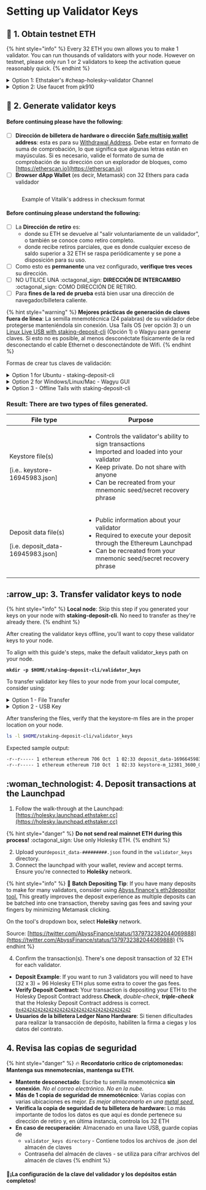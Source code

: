 # Setting up Validator Keys

## :seedling: 1. Obtain testnet ETH

{% hint style="info" %}
Every 32 ETH you own allows you to make 1 validator. You can run thousands of validators with your node. However on testnet, please only run 1 or 2 validators to keep the activation queue reasonably quick.
{% endhint %}

<details>

<summary>Option 1: Ethstaker's #cheap-holesky-validator Channel</summary>

* **Step 1**: Visit the [Ethstaker Discord](https://discord.io/ethstaker) and join the #cheap-holesky-validator channel

<!---->

* **Step 2**: Use the `/cheap-holesky-deposit` slash command and follow the instructions from the bot. You need to start typing the slash command and it will show above your input box where you can use it.

<!---->

* **Requirement**: In order to use the cheap holesky validator process, you must now set your withdrawal address to `0x4D496CcC28058B1D74B7a19541663E21154f9c84` when creating your validator keys and deposit file. This is to prevent abuses of this service.

</details>

<details>

<summary>Option 2: Use faucet from pk910</summary>

Link: [https://holesky-faucet.pk910.de](https://holesky-faucet.pk910.de/)

</details>

## :key: 2. Generate validator keys

#### Before continuing please have the following:

* [ ] **Dirección de billetera de hardware o dirección** [**Safe multisig wallet**](https://app.safe.global/welcome) **address**: esta es para su [Withdrawal Address](https://notes.ethereum.org/@launchpad/withdrawals-faq#Q-What-are-the-two-types-of-withdrawals). Debe estar en formato de suma de comprobación, lo que significa que algunas letras están en mayúsculas. Si es necesario, valide el formato de suma de comprobación de su dirección con un explorador de bloques, como [https://etherscan.io](https://etherscan.io)
* [ ] **Browser dApp Wallet** (es decir, Metamask) con 32 Ethers para cada validador

<figure><img src="../../../../.gitbook/assets/checksum.png" alt=""><figcaption><p>Example of Vitalik's address in checksum format</p></figcaption></figure>

#### Before continuing please understand the following:

* [ ] La **Dirección de retiro** es:
  * donde su ETH se devuelve al "salir voluntariamente de un validador", o también se conoce como retiro completo.
  * donde recibe retiros parciales, que es donde cualquier exceso de saldo superior a 32 ETH se raspa periódicamente y se pone a disposición para su uso.
* [ ] Como esto es **permanente** una vez configurado, **verifique tres veces** su dirección.
* [ ] NO UTILICE UNA :octagonal\_sign: **DIRECCIÓN DE INTERCAMBIO** :octagonal\_sign: COMO DIRECCIÓN DE RETIRO.
* [ ] Para **fines de la red de prueba** está bien usar una dirección de navegador/billetera caliente.

{% hint style="warning" %}
**Mejores prácticas de generación de claves fuera de línea**: La semilla mnemotécnica (24 palabras) de su validador debe protegerse manteniéndola sin conexión. Usa Tails OS (ver opción 3) o un [Linux Live USB with staking-deposit-cli](https://www.youtube.com/watch?v=oDELXYNSS5w) (Opción 1) o Wagyu para generar claves.
Si esto no es posible, al menos desconéctate físicamente de la red desconectando el cable Ethernet o desconectándote de Wifi.
{% endhint %}

Formas de crear tus claves de validación:

<details>

<summary>Option 1 for Ubuntu - staking-deposit-cli</summary>

**1. Download** [**staking-deposit-cli**](https://github.com/ethereum/staking-deposit-cli#introduction) **from Github.**

```bash
#Install dependencies
sudo apt install jq curl -y

#Setup variables
RELEASE_URL="https://api.github.com/repos/ethereum/staking-deposit-cli/releases/latest"
BINARIES_URL="$(curl -s $RELEASE_URL | jq -r ".assets[] | select(.name) | .browser_download_url" | grep linux-amd64.tar.gz$)"
BINARY_FILE="staking-deposit-cli.tar.gz"

echo "Downloading URL: $BINARIES_URL"

cd $HOME
#Download binary
wget -O $BINARY_FILE $BINARIES_URL
#Extract archive
tar -xzvf $BINARY_FILE -C $HOME
#Rename
mv staking_deposit-cli*amd64 staking-deposit-cli
cd staking-deposit-cli
```

**2. Make a new mnemonic**

Replace `<HARDWARE_WALLET_ADDRESS>` with withdrawal address.

```
./deposit new-mnemonic --chain holesky --execution_address <HARDWARE_WALLET_ADDRESS>
```

* Choose your language
* Repeat your withdrawal/execution address for confirmation
* Choose the language of the mnemonic word list
* Choose how many new validators you wish to run
* Create a **keystore password** that secures your validator keystore files
* Repeat your **keystore password** for confirmation
* Write down your 24 word mnemonic seed
* Type your mnemonic, first 4 letters is enough

You will see the following messages after successfully generated the keystore(s) and the deposit(s):

```bash

                  #####     #####
                ##     #####     ##
    ###         ##   #######     #########################
    ##  ##      #####               ##                   ##
    ##     #####                 ##                       ##
    ##     ##                     ##                      ###
   ########                        ##                     ####
   ##        ##   ###         #####                       #####
   #                          ##                         # #####
   #                            #                        #  #####
   ##                             ##                    ##
   ##                              ##                   ##
   ##             ###              ##                   ##
   ###############                 ##                   ##
   ###               ##                                 ##
      #############################                    ##
                     ##                             ###
                     #######     #################     ###
                     ##   ## ##        ##   ##    ###
                     ##############          #############

Creating your keys:               [####################################]  <N>/<N>
Creating your keystores:          [####################################]  <N>/<N>
Verifying your keystores:         [####################################]  <N>/<N>
Verifying your deposits:          [####################################]  <N>/<N>

Success!
Your keys can be found at: /home/username/staking-deposit-cli/validator_keys
```

**3. Verify mnemonic seed**

By re-generating the keystore files and comparing them to the originals, the mnemonic seen is verified correct by being reproducible.

```bash
#Make temp directory to verify seeds
mkdir -p ~/staking-deposit-cli/verify_seed
#Re-generate keys
./deposit existing-mnemonic --chain holesky --folder verify_seed --execution_address <HARDWARE_WALLET_ADDRESS>
```

* Choose your language
* Repeat your withdrawal/execution address for confirmation
* Type your mnemonic seed, first 4 letters is enough
* Since this is the first time generating keys, enter the index number as 0.
* Repeat the index to confirm, 0.
* Enter how many validators you with to run (same as before)
* Enter any keystore password, since this is temporary and will be deleted

Compare the **deposit\_data** files.

```bash
diff -s validator_keys/deposit_data*.json verify_seed/validator_keys/deposit_data*.json
```

When the **deposit\_data** files are the same, this means your mnemonic seed is correct.

Example output:

```
Files validator_keys/deposit_data-16945983.json and verify_seed/validator_keys/deposit_data-16647657.json are identical
```

Clean up duplicate files.

```bash
rm -r verify_seed
```

</details>

<details>

<summary>Option 2 for Windows/Linux/Mac - Wagyu GUI</summary>

**Wagyu** is an application aimed at lowering the technical bar to staking on Ethereum.

As a 'one-click installer', it provides a clean UI automating the setup and management of all the infrastructure necessary to stake without the user needing to have any technical knowledge.

**Download Wagyu**: [https://wagyu.gg](https://wagyu.gg/)

1. Click create new secret recovery phrase
2. Select your network
3. Click create
4. Write down your 24 word secret recovery phrase
5. Check your phrase to confirm you copied it correctly
6. Specify number of new keys to generate
7. Specify your keystore password
8. Specify your Withdrawal address
9. Click next
10. Re-type your keystore password
11. Browse to where you want to save your keys
12. Review information and close

</details>

<details>

<summary>Option 3 - Offline Tails with staking-deposit-cli</summary>

You will learn how to boot up a windows PC into an airgapped [Tails operating system](https://tails.boum.org/index.en.html).

The Tails OS is an _amnesic_ operating system, meaning it will save nothing and _leave no tracks behind_ each time you boot it.

**1. Prerequisites**

You need:

* 2 storage mediums (can be USB stick, SD cards or external hard drives)
* One of them must be > 8GB
* Windows or Mac computer
* 30 minutes or longer depending on your download speed

**2. Download Tails OS**

Download the official image from the [Tails website](https://tails.boum.org/install/index.en.html). Might take a while, go grab a coffee.

Make sure you follow the guide on the Tails website to verify your download of Tails.

**3. Download and install the software to transfer your Tails image on your USB stick**

For Windows, use one of

* [Etcher](https://tails.boum.org/etcher/Etcher-Portable.exe)
* [Win32 Disk Imager](https://win32diskimager.org/#download)
* [Rufus](https://rufus.ie/en\_US/)

For Mac, download [Etcher](https://tails.boum.org/etcher/Etcher.dmg)

**4. Making your bootable USB stick**

Run the above software. This is an example how it looks like on Mac OS with etcher, but other software should be similar.

<img src="../../../../.gitbook/assets/etcher_in_mac.png" alt="" data-size="original">

Select the Tails OS image that you downloaded as the image. Then select the USB stick (the larger one).

Then flash the image to the larger USB stick.

**5. Download and verify the staking-deposit-cli**

Download the latest staking-deposit-cli binary by referring to Option 1's steps.

Copy the file to the other USB stick.

**6. Reboot your computer and into Tails OS**

After you have done all the above, you can reboot. If you are connected by a LAN cable to the internet, you can disconnect it manually.

Plug in the USB stick that has your Tails OS.

On Mac, press and hold the Option key immediately upon hearing the startup chime. Release the key after Startup Manager appears.

On Windows, it depends on your computer manufacturer. Usually it is by pressing F1 or F12. If it doesn't work, try googling "Enter boot options menu on \[Insert your PC brand]"

Choose the USB stick that you loaded up with Tails OS to boot into Tails.

**7. Welcome to Tails OS**

<img src="../../../../.gitbook/assets/grub.png" alt="" data-size="original">

You can boot with all the default settings.

**8. Run the staking-deposit-cli**

Plug in your other USB key with the `staking-deposit-cli` file.

Locate the USB key, mount the drive and add execute permissions.

```bash
# Locate the usb key
sudo fdisk -l
# Create a mount point
sudo mkdir -p /media/usb-drive
# Mount the usb key. Change device name
sudo mount /dev/sda1 /media/usb-drive
# Change directories
cd /media/usb-drive/staking-deposit-cli
# Add execute permissions
sudo chmod +x ./deposit
```

**9. Make a new mnemonic**

Replace `<HARDWARE_WALLET_ADDRESS>` with withdrawal address.

```
./deposit new-mnemonic --chain holesky --execution_address <HARDWARE_WALLET_ADDRESS>
```

* Choose your language
* Repeat your withdrawal/execution address for confirmation
* Choose the language of the mnemonic word list
* Choose how many new validators you wish to run
* Create a **keystore password** that secures your validator keystore files
* Repeat your **keystore password** for confirmation
* Write down your 24 word mnemonic seed
* Type your mnemonic, first 4 letters is enough

You will see the following messages after successfully generated the keystore(s) and the deposit(s):

```bash

                  #####     #####
                ##     #####     ##
    ###         ##   #######     #########################
    ##  ##      #####               ##                   ##
    ##     #####                 ##                       ##
    ##     ##                     ##                      ###
   ########                        ##                     ####
   ##        ##   ###         #####                       #####
   #                          ##                         # #####
   #                            #                        #  #####
   ##                             ##                    ##
   ##                              ##                   ##
   ##             ###              ##                   ##
   ###############                 ##                   ##
   ###               ##                                 ##
      #############################                    ##
                     ##                             ###
                     #######     #################     ###
                     ##   ## ##        ##   ##    ###
                     ##############          #############

Creating your keys:               [####################################]  <N>/<N>
Creating your keystores:          [####################################]  <N>/<N>
Verifying your keystores:         [####################################]  <N>/<N>
Verifying your deposits:          [####################################]  <N>/<N>

Success!
Your keys can be found at: /home/username/staking-deposit-cli/validator_keys
```

**Result**: a folder called `validator_keys` containing keystore-m files and deposit\_data.json

**10. Verify mnemonic seed**

By re-generating the keystore files and comparing them to the originals, the mnemonic seen is verified correct by being reproducible.

```bash
#Make temp directory to verify seeds
mkdir verify_seed
#Re-generate keys
./deposit existing-mnemonic --chain holesky --folder verify_seed --execution_address <HARDWARE_WALLET_ADDRESS>
```

* Choose your language
* Repeat your withdrawal/execution address for confirmation
* Type your mnemonic seed, first 4 letters is enough
* Since this is the first time generating keys, enter the index number as 0.
* Repeat the index to confirm, 0.
* Enter how many validators you with to run (same as before)
* Enter any keystore password, since this is temporary and will be deleted

Compare the **deposit\_data** files.

```bash
diff -s validator_keys/deposit_data*.json verify_seed/validator_keys/deposit_data*.json
```

When the **deposit\_data** files are the same, this means your mnemonic seed is correct.

Example output:

```
Files validator_keys/deposit_data-16945983.json and verify_seed/validator_keys/deposit_data-16647657.json are identical
```

Clean up duplicate files.

```bash
rm -r verify_seed
```

If you ran this command directly from your non-Tails USB stick, the validator keys should stay on it.

If it hasn't, copy the directory over to your non-Tails USB stick.

Confirm your validator\_keys are on the USB stick before leaving.

```bash
ls /media/usb-drive/staking-deposit-cli/validator_keys
```

:fire: Make sure you have saved your validator keys directory in your other USB stick (non Tails OS) before you shutdown Tails. Tails will delete everything saved on it after you shutdown.

:tada: Congrats on learning how to use Tails OS to make an air gapped system.

</details>

### Result: There are two types of files generated.

| File type                                                           | Purpose                                                                                                                                                                                                                                        |
| ------------------------------------------------------------------- | ---------------------------------------------------------------------------------------------------------------------------------------------------------------------------------------------------------------------------------------------- |
| <p>Keystore file(s)</p><p>[i.e.. keystore-16945983.json]</p>        | <ul><li>Controls the validator's ability to sign transactions</li><li>Imported and loaded into your validator</li><li>Keep private. Do not share with anyone</li><li>Can be recreated from your mnemonic seed/secret recovery phrase</li></ul> |
| <p>Deposit data file(s)</p><p>[i.e. deposit_data-16945983.json]</p> | <ul><li>Public information about your validator</li><li>Required to execute your deposit through the Ethereum Launchpad</li><li>Can be recreated from your mnemonic seed/secret recovery phrase</li></ul>                                      |

## :arrow\_up: 3. Transfer validator keys to node

{% hint style="info" %}
**Local node**: Skip this step if you generated your keys on your node with **staking-deposit-cli**. No need to transfer as they're already there.
{% endhint %}

After creating the validator keys offline, you'll want to copy these validator keys to your node.

To align with this guide's steps, make the default validator\_keys path on your node.

<pre class="language-bash"><code class="lang-bash"><strong>mkdir -p $HOME/staking-deposit-cli/validator_keys
</strong></code></pre>

To transfer validator key files to your node from your local computer, consider using:

<details>

<summary>Option 1 - File Transfer</summary>

* File transfer
  * Windows OS - use [WinSCP](https://winscp.net) or [FileZilla](https://filezilla-project.org/download.php?type=client)
  * Mac or Linux - use [FileZilla](https://filezilla-project.org/download.php?type=client) or [SFTP](https://www.digitalocean.com/community/tutorials/how-to-use-sftp-to-securely-transfer-files-with-a-remote-server) or [rsync](https://linuxize.com/post/how-to-use-rsync-for-local-and-remote-data-transfer-and-synchronization/)

Transfer the **keystore-m\_xxxxxxxx.json** files to the following location on your node.

```bash
$HOME/staking-deposit-cli/validator_keys
```

</details>

<details>

<summary>Option 2 - USB Key</summary>

### **Step 1: From OFFLINE machine, copy validator keys to a USB key.**

Plug the USB key into offline machine, then locate the device name.

```bash
# Locate the usb key
sudo fdisk -l
```

Upon executing the above command you will get an output similar to the one below:

```bash
Disk /dev/sdc: 7.4 GiB, 7948206080 bytes, 15523840 sectors
Units: sectors of 1 * 512 = 512 bytes
Sector size (logical/physical): 512 bytes / 512 bytes
I/O size (minimum/optimal): 512 bytes / 512 bytes
Disklabel type: dos
Disk identifier: 0x00000000

Device     Boot Start      End  Sectors  Size Id Type
/dev/sdc1  *     8192 15555555 25555555 7.4G  b W95 FAT32
```

Mount the key. Change the device name accordingly.

```bash
# Create a mount point
sudo mkdir -p /media/usb-drive
# Mount the usb key
sudo mount /dev/sdc1 /media/usb-drive
```

Copy the keys. Adjust the path names if needed.

```bash
# Create a directory on the usb drive to copy the keys into
sudo mkdir -p /media/usb-drive/staking-deposit-cli/validator_keys
# Copy the keys to the usb drive
sudo cp $HOME/staking-deposit-cli/validator_keys/*.json /media/usb-drive/staking-deposit-cli/validator_keys
# Cleanup
sudo umount /media/usb-drive
```

### **Step 2: From a USB key,  copy validator keys to the NODE.**

Plug the USB key into node, then locate the device name.

```bash
# Locate the usb key
sudo fdisk -l
```

Upon executing the above command you will get an output similar to the one below:

```bash
Disk /dev/sdc: 7.4 GiB, 7948206080 bytes, 15523840 sectors
Units: sectors of 1 * 512 = 512 bytes
Sector size (logical/physical): 512 bytes / 512 bytes
I/O size (minimum/optimal): 512 bytes / 512 bytes
Disklabel type: dos
Disk identifier: 0x00000000

Device     Boot Start      End  Sectors  Size Id Type
/dev/sdc1  *     8192 15555555 25555555 7.4G  b W95 FAT32
```

Mount the key. Change the device name accordingly.

```bash
# Create a mount point
sudo mkdir -p /media/usb-drive
# Mount the usb key
sudo mount /dev/sdc1 /media/usb-drive
```

Copy the keys. Adjust the path names if needed.

```bash
# Create a directory copy the keys into
sudo mkdir -p $HOME/staking-deposit-cli/validator_keys
# Copy the keys to the default path
sudo cp /media/usb-drive/staking-deposit-cli/validator_keys/*.json $HOME/staking-deposit-cli/validator_keys
# Cleanup
sudo umount /media/usb-drive
```

</details>

After transfering the files, verify that the keystore-m files are in the proper location on your node.

```bash
ls -l $HOME/staking-deposit-cli/validator_keys
```

Expected sample output:

```bash
-r--r----- 1 ethereum ethereum 706 Oct  1 02:33 deposit_data-1696645983.json
-r--r----- 1 ethereum ethereum 710 Oct  1 02:33 keystore-m_12381_3600_0_0_0-161664283.json
```

## :woman\_technologist: 4. Deposit transactions at the Launchpad

1. Follow the walk-through at the Launchpad: [https://holesky.launchpad.ethstaker.cc](https://holesky.launchpad.ethstaker.cc)

{% hint style="danger" %}
**Do not send real mainnet ETH during this process!** :octagonal\_sign: Use only Holesky ETH.
{% endhint %}

2. Upload your`deposit_data-#########.json` found in the `validator_keys` directory.
3. Connect the launchpad with your wallet, review and accept terms. Ensure you're connected to **Holešky** network.

{% hint style="info" %}
:whale: **Batch Depositing Tip**: If you have many deposits to make for many validators, consider using [Abyss.finance's eth2depositor tool.](https://abyss.finance/eth2depositor) This greatly improves the deposit experience as multiple deposits can be batched into one transaction, thereby saving gas fees and saving your fingers by minimizing Metamask clicking.

On the tool's dropdown box, select **Holešky** network.

Source: [https://twitter.com/AbyssFinance/status/1379732382044069888](https://twitter.com/AbyssFinance/status/1379732382044069888)
{% endhint %}

4. Confirm the transaction(s). There's one deposit transaction of 32 ETH for each validator.

* **Deposit Example**: If you want to run 3 validators you will need to have (32 x 3) = 96 Holesky ETH plus some extra to cover the gas fees.
* **Verify Deposit Contract:** Your transaction is depositing your ETH to the Holesky Deposit Contract address.**Check**, _double-check_, _**triple-check**_ that the Holesky Deposit Contract address is correct. [`0x4242424242424242424242424242424242424242`](https://holesky.beaconcha.in/address/4242424242424242424242424242424242424242)
* **Usuarios de la billetera Ledger Nano Hardware**: Si tienen dificultades para realizar la transacción de depósito, habiliten la firma a ciegas y los datos del contrato.

## 4. Revisa las copias de seguridad

{% hint style="danger" %}
:fire: **Recordatorio crítico de criptomonedas:** **Mantenga sus mnemotecnias, mantenga su ETH.**

* **Mantente desconectado**: Escribe tu semilla mnemotécnica **sin conexión**. _No el correo electrónico. No en la nube._
* **Más de 1 copia de seguridad de mnemotécnico**:  Varias copias con varias ubicaciones es mejor. _Es mejor almacenarlo en una_ [_metal seed._](https://jlopp.github.io/metal-bitcoin-storage-reviews/)
* **Verifica la copia de seguridad de tu billetera de hardware:**  Lo más importante de todos los datos es que aquí es donde pertenece su dirección de retiro y, en última instancia, controla los 32 ETH
* **En caso de recuperación**: Almacenado en una llave USB, guarde copias de
  * `validator_keys directory` - Contiene todos los archivos de .json del almacén de claves
  * Contraseña del almacén de claves - se utiliza para cifrar archivos del almacén de claves
{% endhint %}

#### :tada:¡La configuración de la clave del validador y los depósitos están completos!
